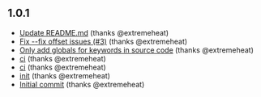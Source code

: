 ## 1.0.1
* [Update README.md](https://github.com/extremeheat/eslint-plugin-eslint-env-restore/commit/27b2acd061007ed39a645886a8a4b70f99b0f748) (thanks @extremeheat)
* [Fix --fix offset issues (#3)](https://github.com/extremeheat/eslint-plugin-eslint-env-restore/commit/03bc17d0135b0cae47b11930e1a36aa42821ccc7) (thanks @extremeheat)
* [Only add globals for keywords in source code](https://github.com/extremeheat/eslint-plugin-eslint-env-restore/commit/9060e383bca0952ae41222d6528e99c8b739c6d6) (thanks @extremeheat)
* [ci](https://github.com/extremeheat/eslint-plugin-eslint-env-restore/commit/778421d093915175c868cd52e5357aeaa2ef162b) (thanks @extremeheat)
* [ci](https://github.com/extremeheat/eslint-plugin-eslint-env-restore/commit/369ae2a168603cbb66637cd9e27d297c6c083803) (thanks @extremeheat)
* [init](https://github.com/extremeheat/eslint-plugin-eslint-env-restore/commit/07ecb6f967d06b50ec19815dd47d6b747b28c108) (thanks @extremeheat)
* [Initial commit](https://github.com/extremeheat/eslint-plugin-eslint-env-restore/commit/c17758210d739aa7a0351aaf681a30c1bd5f227c) (thanks @extremeheat)

